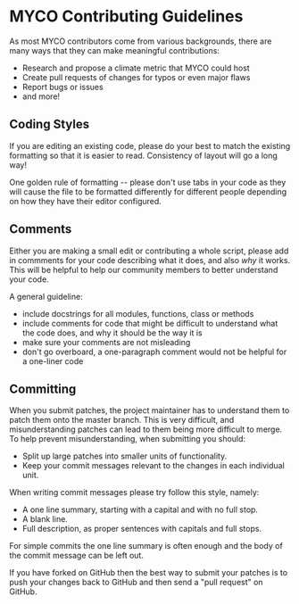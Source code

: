 # MYCO Contributing Guidelines

As most MYCO contributors come from various backgrounds, there are many ways that they can make meaningful contributions:

* Research and propose a climate metric that MYCO could host
* Create pull requests of changes for typos or even major flaws
* Report bugs or issues
* and more!

## Coding Styles

If you are editing an existing code, please do your best to match the existing formatting so that it is easier to read. Consistency of layout will go a long way!

One golden rule of formatting -- please don't use tabs in your code as they will cause the file to be formatted differently for different people depending on how they have their editor configured.

## Comments

Either you are making a small edit or contributing a whole script, please add in commments for your code describing what it does, and also *why* it works. 
This will be helpful to help our community members to better understand your code.

A general guideline:

* include docstrings for all modules, functions, class or methods
* include comments for code that might be difficult to understand what the code does, and why it should be the way it is
* make sure your comments are not misleading
* don't go overboard, a one-paragraph comment would not be helpful for a one-liner code

## Committing 

When you submit patches, the project maintainer has to understand them to patch them onto the master branch. 
This is very difficult, and misunderstanding patches can lead to them being more difficult to merge. 
To help prevent misunderstanding, when submitting you should:

* Split up large patches into smaller units of functionality.
* Keep your commit messages relevant to the changes in each individual unit.

When writing commit messages please try follow this style, namely:

* A one line summary, starting with a capital and with no full stop.
* A blank line.
* Full description, as proper sentences with capitals and full stops.

For simple commits the one line summary is often enough and the body of the commit message can be left out.

If you have forked on GitHub then the best way to submit your patches is to push your changes back to GitHub and then send a "pull request" on GitHub.
